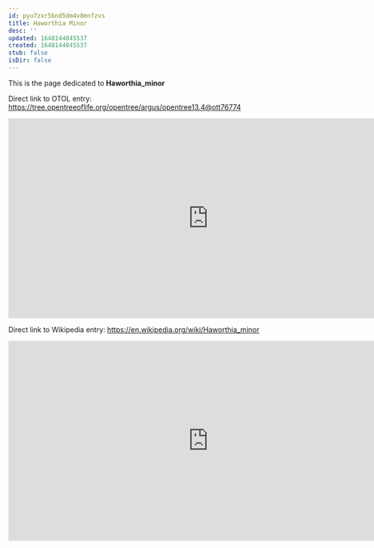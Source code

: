 ```yaml
---
id: pyu7zxr5bnd5dm4v8mnfzvs
title: Haworthia Minor
desc: ''
updated: 1648144045537
created: 1648144045537
stub: false
isDir: false
---
```

This is the page dedicated to **Haworthia_minor**


Direct link to OTOL entry: https://tree.opentreeoflife.org/opentree/argus/opentree13.4@ott76774



<html>
    <body>
    <iframe src="https://tree.opentreeoflife.org/opentree/argus/opentree13.4@ott76774"
    width="800" height="400" frameborder="0" allowfullscreen> </iframe>
    </body>
</html>
    


Direct link to Wikipedia entry: https://en.wikipedia.org/wiki/Haworthia_minor



<html>
    <body>
    <iframe src="https://en.wikipedia.org/wiki/Haworthia_minor"
    width="800" height="400" frameborder="0" allowfullscreen> </iframe>
    </body>
</html>
    
